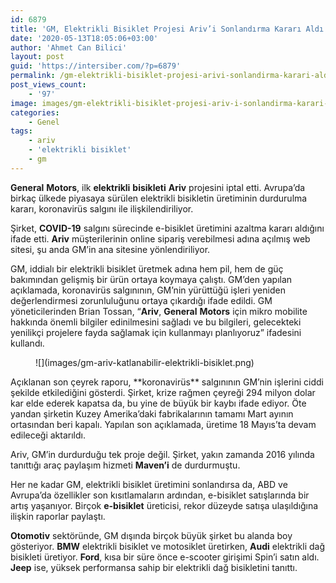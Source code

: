 ```yaml
---
id: 6879
title: 'GM, Elektrikli Bisiklet Projesi Ariv’i Sonlandırma Kararı Aldı'
date: '2020-05-13T18:05:06+03:00'
author: 'Ahmet Can Bilici'
layout: post
guid: 'https://intersiber.com/?p=6879'
permalink: /gm-elektrikli-bisiklet-projesi-arivi-sonlandirma-karari-aldi/
post_views_count:
    - '97'
image: images/gm-elektrikli-bisiklet-projesi-ariv-i-sonlandirma-karari-aldi.png
categories:
    - Genel
tags:
    - ariv
    - 'elektrikli bisiklet'
    - gm
---
```


**General** **Motors**, ilk **elektrikli** **bisikleti** **Ariv** projesini iptal etti. Avrupa’da birkaç ülkede piyasaya sürülen elektrikli bisikletin üretiminin durdurulma kararı, koronavirüs salgını ile ilişkilendiriliyor.

Şirket, **COVID-19** salgını sürecinde e-bisiklet üretimini azaltma kararı aldığını ifade etti. **Ariv** müşterilerinin online sipariş verebilmesi adına açılmış web sitesi, şu anda GM’in ana sitesine yönlendiriliyor.

GM, iddialı bir elektrikli bisiklet üretmek adına hem pil, hem de güç bakımından gelişmiş bir ürün ortaya koymaya çalıştı. GM’den yapılan açıklamada, koronavirüs salgınının, GM’nin yürüttüğü işleri yeniden değerlendirmesi zorunluluğunu ortaya çıkardığı ifade edildi. GM yöneticilerinden Brian Tossan, “**Ariv**, **General** **Motors** için mikro mobilite hakkında önemli bilgiler edinilmesini sağladı ve bu bilgileri, gelecekteki yenilikçi projelere fayda sağlamak için kullanmayı planlıyoruz” ifadesini kullandı.

<figure class="wp-block-image size-large">![](images/gm-ariv-katlanabilir-elektrikli-bisiklet.png)</figure>Açıklanan son çeyrek raporu, **koronavirüs** salgınının GM’nin işlerini ciddi şekilde etkilediğini gösterdi. Şirket, krize rağmen çeyreği 294 milyon dolar kar elde ederek kapatsa da, bu yine de büyük bir kaybı ifade ediyor. Öte yandan şirketin Kuzey Amerika’daki fabrikalarının tamamı Mart ayının ortasından beri kapalı. Yapılan son açıklamada, üretime 18 Mayıs’ta devam edileceği aktarıldı.

Ariv, GM’in durdurduğu tek proje değil. Şirket, yakın zamanda 2016 yılında tanıttığı araç paylaşım hizmeti **Maven’i** de durdurmuştu.

Her ne kadar GM, elektrikli bisiklet üretimini sonlandırsa da, ABD ve Avrupa’da özellikler son kısıtlamaların ardından, e-bisiklet satışlarında bir artış yaşanıyor. Birçok **e-bisiklet** üreticisi, rekor düzeyde satışa ulaşıldığına ilişkin raporlar paylaştı.

**Otomotiv** sektöründe, GM dışında birçok büyük şirket bu alanda boy gösteriyor. **BMW** elektrikli bisiklet ve motosiklet üretirken, **Audi** elektrikli dağ bisikleti üretiyor. **Ford**, kısa bir süre önce e-scooter girişimi Spin’i satın aldı. **Jeep** ise, yüksek performansa sahip bir elektrikli dağ bisikletini tanıttı.